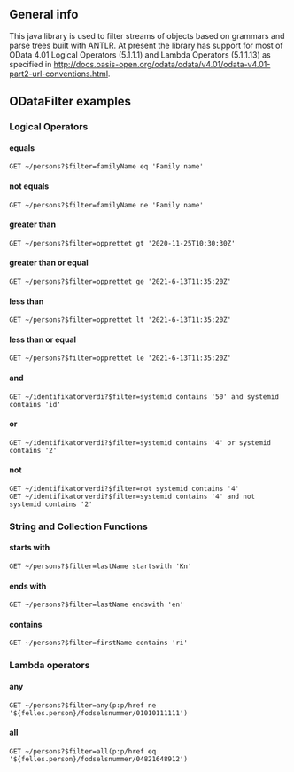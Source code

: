## General info
This java library is used to filter streams of objects based on grammars and parse trees built with ANTLR. At present the library has support for most of OData 4.01 Logical Operators (5.1.1.1) and Lambda Operators (5.1.1.13) as specified in http://docs.oasis-open.org/odata/odata/v4.01/odata-v4.01-part2-url-conventions.html.

## ODataFilter examples

### Logical Operators
#### equals
```
GET ~/persons?$filter=familyName eq 'Family name'
```
#### not equals
```
GET ~/persons?$filter=familyName ne 'Family name'
```
#### greater than
```
GET ~/persons?$filter=opprettet gt '2020-11-25T10:30:30Z'
```
#### greater than or equal
```
GET ~/persons?$filter=opprettet ge '2021-6-13T11:35:20Z'
```
#### less than
```
GET ~/persons?$filter=opprettet lt '2021-6-13T11:35:20Z'
```
#### less than or equal
```
GET ~/persons?$filter=opprettet le '2021-6-13T11:35:20Z'
```
#### and
```
GET ~/identifikatorverdi?$filter=systemid contains '50' and systemid contains 'id'
```
#### or
```
GET ~/identifikatorverdi?$filter=systemid contains '4' or systemid contains '2'
```
#### not
```
GET ~/identifikatorverdi?$filter=not systemid contains '4'
GET ~/identifikatorverdi?$filter=systemid contains '4' and not systemid contains '2'
```

### String and Collection Functions
#### starts with
```
GET ~/persons?$filter=lastName startswith 'Kn'
```
#### ends with
```
GET ~/persons?$filter=lastName endswith 'en'
```
#### contains
```
GET ~/persons?$filter=firstName contains 'ri'
```

### Lambda operators
#### any
```
GET ~/persons?$filter=any(p:p/href ne '${felles.person}/fodselsnummer/01010111111')
```
#### all
```
GET ~/persons?$filter=all(p:p/href eq '${felles.person}/fodselsnummer/04821648912')
```